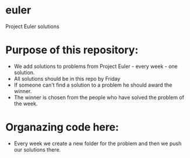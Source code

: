 # euler
Project Euler solutions

# Purpose of this repository:
 * We add solutions to problems from Project Euler - every week - one solution. 
 * All solutions should be in this repo by Friday
 * If someone can't find a solution to a problem he should award the winner. 
 * The winner is chosen from the people who have solved the problem of the week.

# Organazing code here:
 * Every week we create a new folder for the problem and then we push our solutions there.
